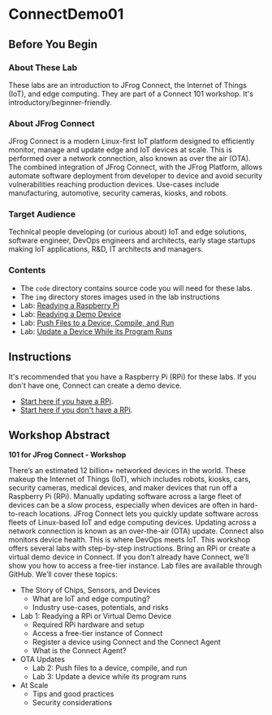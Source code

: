 # ConnectDemo01

## Before You Begin ##

### About These Lab ###
These labs are an introduction to JFrog Connect, the Internet of Things (IoT), and edge computing. They are part of a Connect 101 workshop. It's introductory/beginner-friendly.

### About JFrog Connect ###
JFrog Connect is a modern Linux-first IoT platform designed to efficiently monitor, manage and update edge and IoT devices at scale. This is performed over a network connection, also known as over the air (OTA). The combined integration of JFrog Connect, with the JFrog Platform, allows automate software deployment from developer to device and avoid security vulnerabilities reaching production devices. Use-cases include manufacturing, automotive, security cameras, kiosks, and robots.

### Target Audience ###
Technical people developing (or curious about) IoT and edge solutions, software engineer, DevOps engineers and architects, early stage startups making IoT applications, R&D, IT architects and managers.

### Contents ###
- The `code` directory contains source code you will need for these labs.
- The `img` directory stores images used in the lab instructions
- Lab: [Readying a Raspberry Pi](/Ready-RPi.md)
- Lab: [Readying a Demo Device](/Ready-demo-device.md)
- Lab: [Push Files to a Device, Compile, and Run](/Initial-files.md)
- Lab: [Update a Device While its Program Runs](/Update-device.md)

## Instructions ##
It's recommended that you have a Raspberry Pi (RPi) for these labs. If you don't have one, Connect can create a demo device.
- [Start here if you have a RPi](Ready-RPi).
- [Start here if you don't have a RPi](Ready-demo-device).

## Workshop Abstract ##
**101 for JFrog Connect - Workshop**

There’s an estimated 12 billion+ networked devices in the world. These makeup the Internet of Things (IoT), which includes robots, kiosks, cars, security cameras, medical devices, and maker devices that run off a Raspberry Pi (RPi). Manually updating software across a large fleet of devices can be a slow process, especially when devices are often in hard-to-reach locations. JFrog Connect lets you quickly update software across fleets of Linux-based IoT and edge computing devices. Updating across a network connection is known as an over-the-air (OTA) update. Connect also monitors device health. This is where DevOps meets IoT. This workshop offers several labs with step-by-step instructions. Bring an RPi or create a virtual demo device in Connect. If you don’t already have Connect, we’ll show you how to access a free-tier instance. Lab files are available through GitHub. We’ll cover these topics:
- The Story of Chips, Sensors, and Devices
  - What are IoT and edge computing?
  - Industry use-cases, potentials, and risks
- Lab 1: Readying a RPi or Virtual Demo Device
  - Required RPi hardware and setup
  - Access a free-tier instance of Connect
  - Register a device using Connect and the Connect Agent
  - What is the Connect Agent?
- OTA Updates
  - Lab 2: Push files to a device, compile, and run
  - Lab 3: Update a device while its program runs
- At Scale
  - Tips and good practices
  - Security considerations
